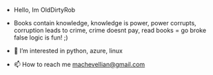 - Hello, Im OldDirtyRob
- Books contain knowledge, knowledge is power, power corrupts, corruption leads to crime, crime doesnt pay, read books = go broke
false logic is fun! ;)
- 👀 I’m interested in python, azure, linux 

- 📫 How to reach me machevellian@gmail.com

<!---
OldDirtyRob/OldDirtyRob is a ✨ special ✨ repository because its `README.md` (this file) appears on your GitHub profile.
You can click the Preview link to take a look at your changes.
--->
